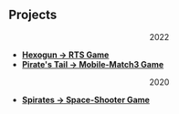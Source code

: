 ## Projects
<ul>
  <p align="center"> 2022</p>
  <li><b><a href="https://github.com/samarancona/PortFolio/blob/main/Projects/Hexogun.md"> Hexogun -> RTS Game  </b></a></li>
  <li><b><a href="https://github.com/samarancona/PortFolio/blob/main/Projects/Pirate's Tail.md"> Pirate's Tail -> Mobile-Match3 Game </b></a></li>
  <p align="center"> 2020</p>
  <li><b><a href="https://github.com/samarancona/PortFolio/blob/main/Projects/Spirates.md"> Spirates -> Space-Shooter Game </b></a></li>
</ul>

